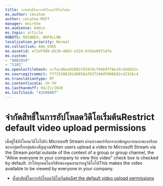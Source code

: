 ```yaml
---
title: จํากัดสิทธิ์ในการอัปโหลดวิดีโอเริ่มต้น
ms.author: cmcatee
author: cmcatee-MSFT
manager: mnirkhe
ms.audience: Admin
ms.topic: article
ROBOTS: NOINDEX, NOFOLLOW
localization_priority: Normal
ms.collection: Adm_O365
ms.assetid: ef2df989-8539-48b5-a324-97d2e09f14fe
ms.custom:
- "9002650"
- "5101"
ms.openlocfilehash: ccfacd6ea910937d3474cf94b9ff8e19c456832c
ms.sourcegitcommit: f7f25506191d0656a7637340df806b82c4232bc4
ms.translationtype: MT
ms.contentlocale: th-TH
ms.lasthandoff: 04/21/2020
ms.locfileid: "43599407"
---
```

# <a name="restrict-default-video-upload-permissions"></a><span data-ttu-id="7a83c-102">จํากัดสิทธิ์ในการอัปโหลดวิดีโอเริ่มต้น</span><span class="sxs-lookup"><span data-stu-id="7a83c-102">Restrict default video upload permissions</span></span>

<span data-ttu-id="7a83c-103">เมื่อผู้ใช้อัปโหลดวิดีโอไปยัง Microsoft Stream ผ่านทางพอร์ทัลกระแสข้อมูลภายนอกของบริบทของกลุ่มหรือกลุ่มช่องสัญญาณ</span><span class="sxs-lookup"><span data-stu-id="7a83c-103">When users upload a video to Microsoft Stream via the Stream portal outside of the context of a group or group channel, the "Allow everyone in your company to view this video" check box is checked by default.</span></span> <span data-ttu-id="7a83c-104">ทําให้ทุกคนในบริษัทของคุณสามารถดูวิดีโอได้</span><span class="sxs-lookup"><span data-stu-id="7a83c-104">This makes the video available to be viewed by everyone in your company.</span></span>

- [<span data-ttu-id="7a83c-105">ตั้งค่าสิทธิ์ในการอัปโหลดวิดีโอเริ่มต้น</span><span class="sxs-lookup"><span data-stu-id="7a83c-105">Set the default video upload permissions</span></span>](https://docs.microsoft.com/stream/default-video-permissions)
